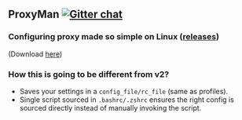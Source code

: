 ## ProxyMan [![Gitter chat](https://badges.gitter.im/gitterHQ/gitter.png)](https://gitter.im/proxyman-linux/Lobby)

### Configuring proxy made so simple on Linux ([releases](https://github.com/himanshub16/ProxyMan/releases/))

(Download [here](https://github.com/himanshub16/ProxyMan/releases/latest/))


### How this is going to be different from **v2**?
* Saves your settings in a `config_file/rc_file` (same as profiles).
* Single script sourced in `.bashrc/.zshrc` ensures the right config is sourced directly instead of manually invoking the script.

